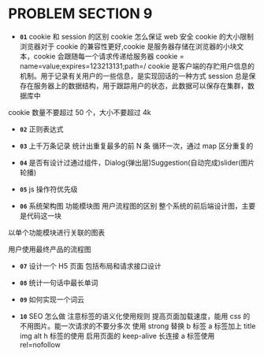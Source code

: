 # PROBLEM SECTION 9

- **`01`** cookie 和 session 的区别 cookie 怎么保证 web 安全 cookie 的大小限制
  浏览器对于 cookie 的兼容性更好,cookie 是服务器存储在浏览器的小块文本，cookie 会跟随每一个请求传递给服务器
  cookie = name=value;expires=123213131;path=/
  cookie 是客户端的存贮用户信息的机制。用于记录有关用户的一些信息，是实现回话的一种方式
  session 总是保存在服务器上的数据结构，用于跟踪用户的状态，此数据可以保存在集群，数据库中

cookie 数量不要超过 50 个，大小不要超过 4k

- **`02`** 正则表达式

- **`03`** 上千万条记录 统计出重复最多的前 N 条
  循环一次，通过 map 区分重复的

- **`04`** 是否有设计过通过组件，Dialog(弹出层)Suggestion(自动完成)slider(图片轮播)
- **`05`** js 操作符优先级

* **`06`** 系统架构图 功能模块图 用户流程图的区别
  整个系统的前后端设计图，主要是代码这一块

以单个功能模块进行关联的图表

用户使用最终产品的流程图

- **`07`** 设计一个 H5 页面 包括布局和请求接口设计

* **`08`** 统计一句话中最长单词

- **`09`** 如何实现一个词云

* **`10`** SEO 怎么做
  注意标签的语义化使用规则
  提高页面加载速度，能用 css 的不用图片。能一次请求的不要分多次
  使用 strong 替换 b 标签
  a 标签加上 title
  img alt
  h 标签的使用
  启用页面的 keep-alive 长连接
  a 标签使用 rel=nofollow
